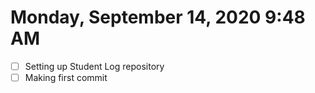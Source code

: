 # Monday, September 14, 2020 9:48 AM
- [ ] Setting up Student Log repository
- [ ] Making first commit